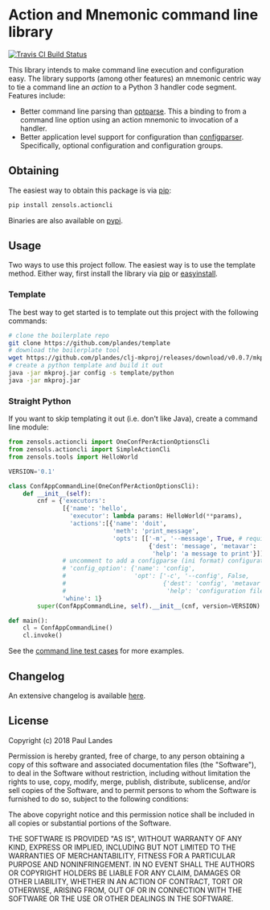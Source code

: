 # Action and Mnemonic command line library

[![Travis CI Build Status][travis-badge]][travis-link]

This library intends to make command line execution and configuration easy.
The library supports (among other features) an mnemonic centric way to
tie a command line an *action* to a Python 3 handler code segment.
Features include:

* Better command line parsing than [optparse].  This a binding to from a
  command line option using an action mnemonic to invocation of a handler.
* Better application level support for configuration than [configparser].
  Specifically, optional configuration and configuration groups.


## Obtaining

The easiest way to obtain this package is via [pip]:

```bash
pip install zensols.actioncli
```

Binaries are also available on [pypi].


## Usage

Two ways to use this project follow.  The easiest way is to use the template
method.  Either way, first install the library via [pip] or [easyinstall].


### Template

The best way to get started is to template out this project with the following
commands:

```bash
# clone the boilerplate repo
git clone https://github.com/plandes/template
# download the boilerplate tool
wget https://github.com/plandes/clj-mkproj/releases/download/v0.0.7/mkproj.jar
# create a python template and build it out
java -jar mkproj.jar config -s template/python
java -jar mkproj.jar
```


### Straight Python

If you want to skip templating it out (i.e. don't like Java), create a command
line module:

```python
from zensols.actioncli import OneConfPerActionOptionsCli
from zensols.actioncli import SimpleActionCli
from zensols.tools import HelloWorld

VERSION='0.1'

class ConfAppCommandLine(OneConfPerActionOptionsCli):
    def __init__(self):
        cnf = {'executors':
               [{'name': 'hello',
                 'executor': lambda params: HelloWorld(**params),
                 'actions':[{'name': 'doit',
                             'meth': 'print_message',
                             'opts': [['-m', '--message', True, # require argument
                                       {'dest': 'message', 'metavar': 'STRING',
                                        'help': 'a message to print'}]]}]}],
               # uncomment to add a configparse (ini format) configuration file
               # 'config_option': {'name': 'config',
               #                   'opt': ['-c', '--config', False,
               #                           {'dest': 'config', 'metavar': 'FILE',
               #                            'help': 'configuration file'}]},
               'whine': 1}
        super(ConfAppCommandLine, self).__init__(cnf, version=VERSION)

def main():
    cl = ConfAppCommandLine()
    cl.invoke()
```

See the [command line test cases](test/python/cmdop_test.py) for more examples.


## Changelog

An extensive changelog is available [here](CHANGELOG.md).


## License

Copyright (c) 2018 Paul Landes

Permission is hereby granted, free of charge, to any person obtaining a copy of
this software and associated documentation files (the "Software"), to deal in
the Software without restriction, including without limitation the rights to
use, copy, modify, merge, publish, distribute, sublicense, and/or sell copies
of the Software, and to permit persons to whom the Software is furnished to do
so, subject to the following conditions:

The above copyright notice and this permission notice shall be included in all
copies or substantial portions of the Software.

THE SOFTWARE IS PROVIDED "AS IS", WITHOUT WARRANTY OF ANY KIND, EXPRESS OR
IMPLIED, INCLUDING BUT NOT LIMITED TO THE WARRANTIES OF MERCHANTABILITY,
FITNESS FOR A PARTICULAR PURPOSE AND NONINFRINGEMENT. IN NO EVENT SHALL THE
AUTHORS OR COPYRIGHT HOLDERS BE LIABLE FOR ANY CLAIM, DAMAGES OR OTHER
LIABILITY, WHETHER IN AN ACTION OF CONTRACT, TORT OR OTHERWISE, ARISING FROM,
OUT OF OR IN CONNECTION WITH THE SOFTWARE OR THE USE OR OTHER DEALINGS IN THE
SOFTWARE.


<!-- links -->
[pip]: https://pip.pypa.io/en/stable/
[easyinstall]: https://wiki.python.org/moin/EasyInstall
[configparser]: https://docs.python.org/3/library/configparser.html
[optparse]: https://docs.python.org/3/library/optparse.html
[pypi]: https://pypi.org/project/zensols.actioncli/

[travis-link]: https://travis-ci.org/plandes/actioncli
[travis-badge]: https://travis-ci.org/plandes/actioncli.svg?branch=master
